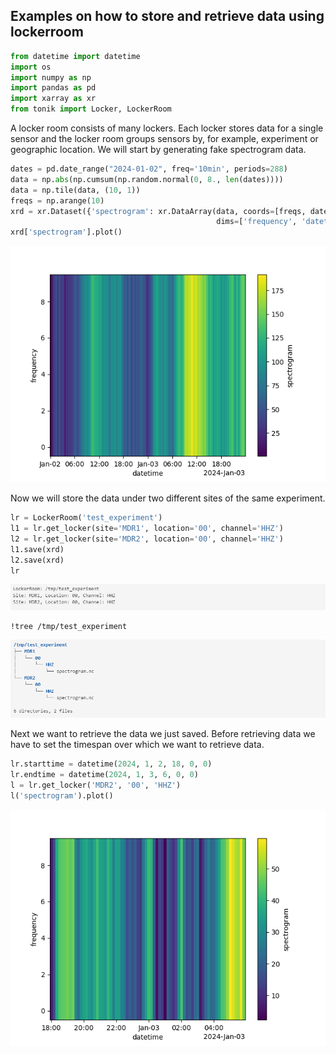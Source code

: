 ## Examples on how to store and retrieve data using lockerroom

```python
from datetime import datetime
import os
import numpy as np
import pandas as pd
import xarray as xr
from tonik import Locker, LockerRoom
```

A locker room consists of many lockers. Each locker stores data for a single sensor and the locker room groups sensors by, for example, experiment or geographic location. We will start by generating fake spectrogram data.

```python
dates = pd.date_range("2024-01-02", freq='10min', periods=288)
data = np.abs(np.cumsum(np.random.normal(0, 8., len(dates))))
data = np.tile(data, (10, 1))
freqs = np.arange(10)
xrd = xr.Dataset({'spectrogram': xr.DataArray(data, coords=[freqs, dates],
                                              dims=['frequency', 'datetime'])})
xrd['spectrogram'].plot()
```

![1st spectrogram](img/spectrogram1.png)

Now we will store the data under two different sites of the same experiment.

```python
lr = LockerRoom('test_experiment')
l1 = lr.get_locker(site='MDR1', location='00', channel='HHZ')
l2 = lr.get_locker(site='MDR2', location='00', channel='HHZ')
l1.save(xrd)
l2.save(xrd)
lr
```

![lockerroom output](img/lockerroom_output.png)

```
!tree /tmp/test_experiment
```
![directory listing](img/directory_listing.png)

Next we want to retrieve the data we just saved. Before retrieving data we have to set the timespan over which we want to retrieve data.

```python
lr.starttime = datetime(2024, 1, 2, 18, 0, 0)
lr.endtime = datetime(2024, 1, 3, 6, 0, 0)
l = lr.get_locker('MDR2', '00', 'HHZ')
l('spectrogram').plot()
```

![2nd spectrogram](img/spectrogram2.png)